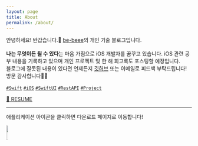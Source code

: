 ```yaml
---
layout: page
title: About
permalink: /about/
---
```


안녕하세요! 반갑습니다.👋 [be-beee](https://github.com/Be-beee)의 개인 기술 블로그입니다. 
<br>
<br>
**나는 무엇이든 될 수 있다**는 마음 가짐으로 iOS 개발자를 꿈꾸고 있습니다. iOS 관련 공부 내용을 기록하고 있으며 개인 프로젝트 및 한 해 회고록도 포스팅할 예정입니다.<br>
블로그에 잘못된 내용이 있다면 언제든지 [깃허브](https://github.com/Be-beee/Be-beee.github.io/issues) 또는 이메일로 피드백 부탁드립니다! <br>방문 감사합니다🙇‍♀️

[`#Swift`](https://be-beee.github.io/tags/#swift) [`#iOS`](https://be-beee.github.io/tags/#ios) [`#SwiftUI`](https://be-beee.github.io/tags/#swiftui) [`#RestAPI`](https://be-beee.github.io/tags/#api) [`#Project`](https://be-beee.github.io/tags/#project)

[🚀 RESUME](https://www.notion.so/BoKyung-Seo-d9317de203654a7db7a0ff05df6c0dee)


---
애플리케이션 아이콘을 클릭하면 다운로드 페이지로 이동합니다!
<div>
    <a href="https://apps.apple.com/kr/app/dandi-%EB%94%94%EB%8D%B0%EC%9D%B4-%EA%B4%80%EB%A6%AC/id1565728718">
        <img src="{{ site.baseurl }}/images/dandi_images/Icon.png" width="10%">
    </a>
</div>


